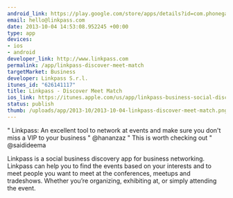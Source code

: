 ```yaml
--- 
android_link: https://play.google.com/store/apps/details?id=com.phonegap.linkpass
email: hello@linkpass.com
date: 2013-10-04 14:53:08.952245 +00:00
type: app
devices: 
- ios
- android
developer_link: http://www.linkpass.com
permalink: /app/linkpass-discover-meet-match
targetMarket: Business
developer: Linkpass S.r.l.
itunes_id: "626141117"
title: Linkpass - Discover Meet Match
ios_link: https://itunes.apple.com/us/app/linkpass-business-social-discovery/id626141117?mt=8
status: publish
thumb: /uploads/app/2013-10/2013-10-04-linkpass-discover-meet-match.png
---
```


" Linkpass: An excellent tool to network at events and make sure you don't miss a VIP to your business " @hananzaz
" This is worth checking out " @saidideema

Linkpass is a social business discovery app for business networking. Linkpass can help you to find the events based on your interests and to meet people you want to meet at the conferences, meetups and tradeshows. Whether you’re organizing, exhibiting at, or simply attending the event.
